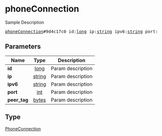 # phoneConnection

Sample Description

<pre>
<a href="../constructor/phoneConnection.md">phoneConnection</a>#9d4c17c0 id:<a href="../type/long.md">long</a> ip:<a href="../type/string.md">string</a> ipv6:<a href="../type/string.md">string</a> port:<a href="../type/int.md">int</a> peer_tag:<a href="../type/bytes.md">bytes</a> = <a href="../type/PhoneConnection.md">PhoneConnection</a>;</pre>
## Parameters

| Name | Type | Description |
|------|:----:|-------------|
| **id** | <a href="../type/long.md">long</a> | Param description |
| **ip** | <a href="../type/string.md">string</a> | Param description |
| **ipv6** | <a href="../type/string.md">string</a> | Param description |
| **port** | <a href="../type/int.md">int</a> | Param description |
| **peer_tag** | <a href="../type/bytes.md">bytes</a> | Param description |

## Type

<a href="../type/PhoneConnection.md">PhoneConnection</a>
